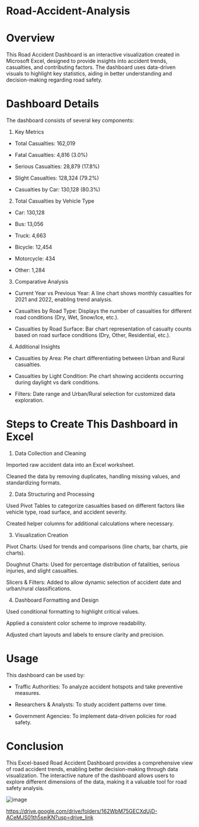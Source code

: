 # Road-Accident-Analysis

# Overview

This Road Accident Dashboard is an interactive visualization created in Microsoft Excel, designed to provide insights into accident trends, casualties, and contributing factors. The dashboard uses data-driven visuals to highlight key statistics, aiding in better understanding and decision-making regarding road safety.

# Dashboard Details

The dashboard consists of several key components:

1. Key Metrics

- Total Casualties: 162,019

- Fatal Casualties: 4,816 (3.0%)

- Serious Casualties: 28,879 (17.8%)

- Slight Casualties: 128,324 (79.2%)

- Casualties by Car: 130,128 (80.3%)


2. Total Casualties by Vehicle Type

- Car: 130,128

- Bus: 13,056

- Truck: 4,663

- Bicycle: 12,454

- Motorcycle: 434

- Other: 1,284


3. Comparative Analysis

- Current Year vs Previous Year: A line chart shows monthly casualties for 2021 and 2022, enabling trend analysis.

- Casualties by Road Type: Displays the number of casualties for different road conditions (Dry, Wet, Snow/Ice, etc.).

- Casualties by Road Surface: Bar chart representation of casualty counts based on road surface conditions (Dry, Other, Residential, etc.).


4. Additional Insights

- Casualties by Area: Pie chart differentiating between Urban and Rural casualties.

- Casualties by Light Condition: Pie chart showing accidents occurring during daylight vs dark conditions.

- Filters: Date range and Urban/Rural selection for customized data exploration.


# Steps to Create This Dashboard in Excel

1. Data Collection and Cleaning

Imported raw accident data into an Excel worksheet.

Cleaned the data by removing duplicates, handling missing values, and standardizing formats.


2. Data Structuring and Processing

Used Pivot Tables to categorize casualties based on different factors like vehicle type, road surface, and accident severity.

Created helper columns for additional calculations where necessary.


3. Visualization Creation

Pivot Charts: Used for trends and comparisons (line charts, bar charts, pie charts).

Doughnut Charts: Used for percentage distribution of fatalities, serious injuries, and slight casualties.

Slicers & Filters: Added to allow dynamic selection of accident date and urban/rural classifications.


4. Dashboard Formatting and Design

Used conditional formatting to highlight critical values.

Applied a consistent color scheme to improve readability.

Adjusted chart layouts and labels to ensure clarity and precision.


# Usage

This dashboard can be used by:

- Traffic Authorities: To analyze accident hotspots and take preventive measures.

- Researchers & Analysts: To study accident patterns over time.

- Government Agencies: To implement data-driven policies for road safety.

# Conclusion

This Excel-based Road Accident Dashboard provides a comprehensive view of road accident trends, enabling better decision-making through data visualization. The interactive nature of the dashboard allows users to explore different dimensions of the data, making it a valuable tool for road safety analysis.

![image](https://github.com/user-attachments/assets/ca24cd03-563b-49e7-a681-736679f05c6b)


https://drive.google.com/drive/folders/162WbM75GECXdUjD-ACeMJS01th5sejKN?usp=drive_link
